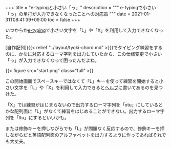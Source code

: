 +++
title = "e-typingと小さい「っ」"
description = """
e-typingで小さい「っ」の単打が入力できなくなったことへの対応策
"""
date = 2021-01-31T08:41:39+09:00
toc = false
+++
<!--more-->
いつからか[e-typing][e]で小さい文字を「L」や「X」を利用して入力できなくなった。

[自作配列]({{< relref "../layout/tyoki-chord.md" >}})でタイピング練習をするのに、かなに対応するローマ字列を出力していたから、この仕様変更で小さい「っ」が入力できなくなって困ったんだよね。

{{< figure src="start.png" class="full" >}}

この開始画面でスペースキーではなくて「L」キーを使って練習を開始すると小さい文字を「L」や「X」を利用して入力できると[ヘルプ][xtu]に書いてあるのを見つけた。

「X」では練習がはじまらないので出力するローマ字列を「xtu」にしているとかな配列面に「L」がなくて練習をはじめることができない。出力するローマ字列を「ltu」にするといいかも。

または修飾キーを押しながらでも「L」が問題なく反応するので、修飾キーを押しながらだと英語配列面のアルファベットを出力するように作ってあればそれでも大丈夫。

[e]:https://www.e-typing.ne.jp/
[xtu]: https://www.e-typing.ne.jp/help/018.asp

